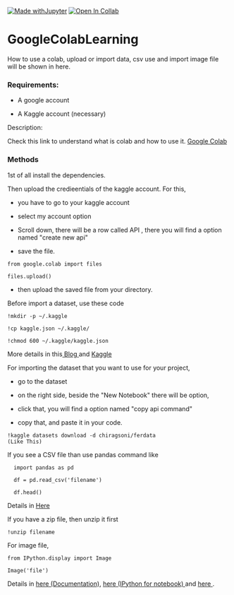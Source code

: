 [![Made withJupyter](https://img.shields.io/badge/Made%20with-Jupyter-orange?style=for-the-badge&logo=Jupyter)](https://jupyter.org/try)
[![Open In Collab](https://colab.research.google.com/assets/colab-badge.svg)](https://colab.research.google.com/github/Naereen/badges)

# GoogleColabLearning
How to use a colab, upload or import data, csv use and import image file will be shown in here.

<h3>Requirements:</h3>

- A google account

- A Kaggle account (necessary)


Description:

Check this link to understand what is colab and how to use it.
<a href="https://towardsdatascience.com/getting-started-with-google-colab-f2fff97f594c"> Google Colab </a>

<h3>Methods</h3>

1st of all install the dependencies.

Then upload the credieentials of the kaggle account. For this, 

   - you have to go to your kaggle account 
   
   - select my account option 
   
   - Scroll down, there will be a row called API , there you will find a option named "create new api"
   
   - save the file.
    
    from google.colab import files
    
    files.upload()
    
   - then upload the saved file from your directory.
   
Before import a dataset, use these code

    !mkdir -p ~/.kaggle

    !cp kaggle.json ~/.kaggle/

    !chmod 600 ~/.kaggle/kaggle.json
    
 More details in this<a href="https://xspdf.com/resolution/50168587.html"> Blog </a> and 
                <a href="https://www.kaggle.com/docs/api"> Kaggle </a>
 
For importing the dataset that you want to use for your project, 
  
   - go to the dataset 
   
   - on the right side, beside the "New Notebook" there will be option,
   
   - click that, you will find a option named "copy api command"
   
   - copy that, and paste it in your code.
   
    !kaggle datasets download -d chiragsoni/ferdata
    (Like This)

If you see a CSV file than use pandas command like 
    
      import pandas as pd 
     
      df = pd.read_csv('filename')
      
      df.head()
      
   Details in <a href="https://pandas.pydata.org/pandas-docs/stable/reference/api/pandas.read_csv.html">Here</a>

If you have a zip file, then unzip it first

    !unzip filename
    
For image file, 

    from IPython.display import Image
    
    Image('file')
    
   Details in <a href="https://ipython.org/ipython-doc/dev/api/generated/IPython.display.html"> here (Documentation)</a>,
   <a href="http://www.cs.put.poznan.pl/wjaskowski/pub/teaching/kck/lectures/notebooks/ipython-notebook.html">here (IPython for notebook) </a> and
   <a href="https://towardsdatascience.com/adding-image-files-inside-an-ipython-notebook-python-and-r-2ba089a658b8"> here </a>.
